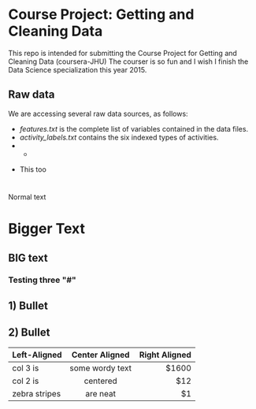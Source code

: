# Course Project: Getting and Cleaning Data
This repo is intended for submitting the Course Project for Getting and Cleaning Data (coursera-JHU)
The courser is so fun and I wish I finish the Data Science specialization this year 2015.

Raw data
--------
We are accessing several raw data sources, as follows:
- *features.txt* is the complete list of variables contained in the data files.
- *activity_labels.txt* contains the six indexed types of activities.
- *
* This too
#

Normal text
# Bigger Text
## BIG text
### Testing three "#"

## 1) Bullet
## 2) Bullet

| Left-Aligned  | Center Aligned  | Right Aligned |
| :------------ |:---------------:| -----:|
| col 3 is      | some wordy text | $1600 |
| col 2 is      | centered        |   $12 |
| zebra stripes | are neat        |    $1 |
